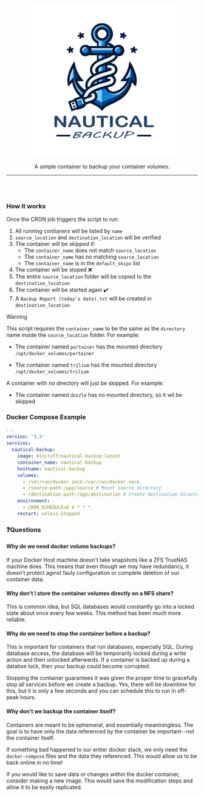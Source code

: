 <div align="center">
    <img width="400" alt="Title" src="./media/Logo-transparent.png"/>
    
A simple container to backup your container volumes.

---
<br/><br/>
    
</div>

### How it works
Once the CRON job triggers the script to run:

1. All running contianers will be listed by `name`
1. `source_location` and `destination_location` will be verified
1. The container will be *skipped* if:
    * The `container_name` does not match `source_location`
    * The `container_name` has *no* matching `source_location`
    * The `container_name` is in the `default_skips` list
1. The container will be stoped ❌
1. The entire `source_location` folder will be copied to the `destination_location`
1. The container will be started again ✔️
1. A `Backup Report (today's date).txt` will be created in `destination_location`

> [!WARNING]
> This script requires the `container_name` to be the same as the `directory` name inside the `source_location` folder.
>    For example: 
>    
>    * The container named `portainer` has the mounted directory `/opt/docker_volumes/portainer`
>    
>    * The container named `trilium` has the mounted directory `/opt/docker_volumes/trilium`
>
>    A container with *no* directory will just be skipped. For example:
>
>    * The container named `dozzle` has no mounted directory, so it wil be skipped


### Docker Compose Example
```yaml
---
version: '3.3'
services:
  nautical-backup:
    image: minituff/nautical-backup:latest
    container_name: nautical-backup
    hostname: nautical-backup
    volumes:
      - /var/run/docker.sock:/var/run/docker.sock
      - /source-path:/app/source # Mount source directory
      - /destination-path:/app/destination # Create destination directory
    environment:
      - CRON_SCHEDULE=0 4 * * *
    restart: unless-stopped

```
### ❓Questions

####  Why do we need docker volume backups?
If your Docker Host machine doesn't take snapshots like a ZFS TrueNAS machine does. This means that even though we may have redundancy, it doesn't protect aginst fauly configuration or complete deletion of our container data.

#### Why don't I store the container volumes directly on a NFS share?
This is common idea, but SQL databases would constantly go into a locked state about once every few weeks.
This method has been much more reliable.

#### Why do we need to stop the container before a backup?
This is important for containers that run databases, especially SQL. During database access, the database will be temporarily locked during a write action and then unlocked afterwards. If a container is backed up during a databse lock, then your backup could become corrupted.

Stopping the container guarantees it was given the proper time to gracefully stop all services before we create a backup. Yes, there will be downtime for this, but it is only a few seconds and you can schedule this to run in off-peak hours.

####  Why don't we backup the container itself?
Containers are meant to be ephemeral, and essentially meaniningless. The goal is to have only the data referenced by the container be important--not the container itself.

If something bad happened to our entier docker stack, we only need the `docker-compose` files and the data they referenced. This would allow us to be back online in no time!

If you would like to save data or changes within the docker container, consider making a new image. This would save the modification steps and allow it to be easily replicated.
